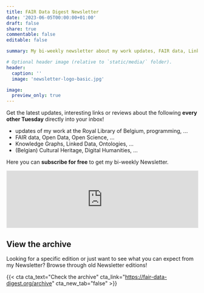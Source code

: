 ```yaml
---
title: FAIR Data Digest Newsletter
date: '2023-06-05T00:00:00+01:00'
draft: false
share: true
commentable: false
editable: false

summary: My bi-weekly newsletter about my work updates, FAIR data, Linked Data, Open Science and more.

# Optional header image (relative to `static/media/` folder).
header:
  caption: ''
  image: 'newsletter-logo-basic.jpg'

image:
  preview_only: true
---
```


Get the latest updates, interesting links or reviews about the following **every other Tuesday** directly into your inbox!
* updates of my work at the Royal Library of Belgium, programming, ...
* FAIR data, Open Data, Open Science, ...
* Knowledge Graphs, Linked Data, Ontologies, ...
* (Belgian) Cultural Heritage, Digital Humanities, ...


Here you can **subscribe for free** to get my bi-weekly Newsletter.

<iframe src="https://fairdata.substack.com/embed" width="100%" style="border:1px solid #EEE; background:white;" frameborder="0" scrolling="no"></iframe>

## View the archive

Looking for a specific edition or just want to see what you can expect from my Newsletter?
Browse through old Newsletter editions!

{{< cta cta_text="Check the archive" cta_link="https://fair-data-digest.org/archive" cta_new_tab="false" >}}
